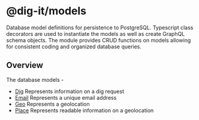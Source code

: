 # @dig-it/models

Database model definitions for persistence to PostgreSQL. Typescript class decorators are used to instantiate the models as well as create GraphQL schema objects. The module provides CRUD functions on models allowing for consistent coding and organized database queries.

## Overview

The database models  -

- [Dig](src/dig/) Represents information on a dig request
- [Email](src/email/) Represents a unique email address
- [Geo](src/geo/) Represents a geolocation
- [Place](src/place/) Represents readable information on a geolocation